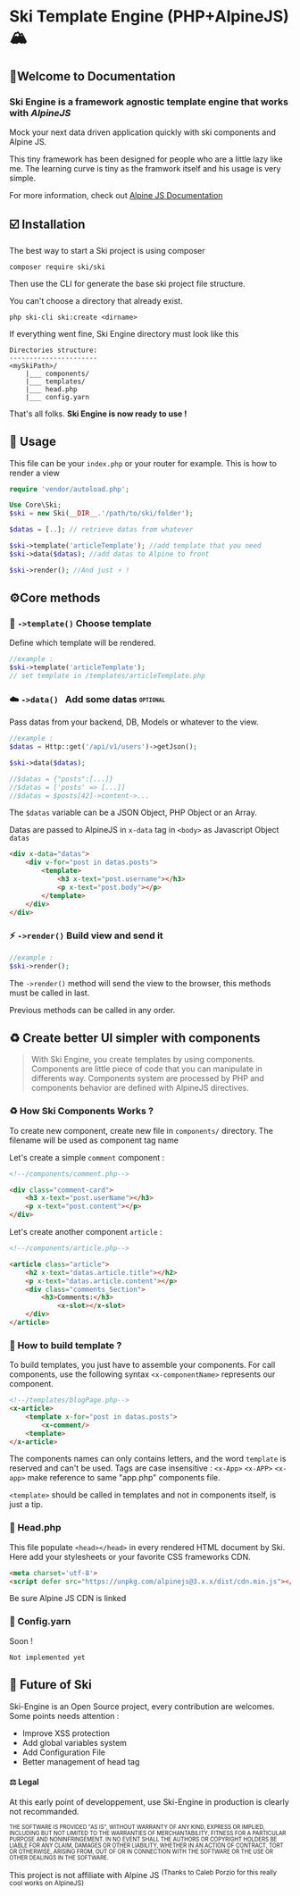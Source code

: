 # Ski Template Engine (PHP+AlpineJS)🏔️
## 📜Welcome to Documentation
### Ski Engine is a framework agnostic template engine that works with $Alpine JS$

Mock your next data driven application quickly with ski components and Alpine JS.

This tiny framework has been designed for people who are a little lazy like me. The learning curve is tiny as the framwork itself and his usage is very simple.

For more information, check out [Alpine JS Documentation](https://alpinejs.dev)

## ☑️ Installation

The best way to start a Ski project is using composer

```console
composer require ski/ski
```
Then use the CLI for generate the base ski project file structure.

You can't choose a directory that already exist.
```console
php ski-cli ski:create <dirname>
```
If everything went fine, Ski Engine directory must look like this
```
Directories structure:
----------------------
<mySkiPath>/
	|___ components/
	|___ templates/
	|___ head.php
	|___ config.yarn
```
That's all folks.
<b>Ski Engine is now ready to use !</b>

## 🔨 Usage

This file can be your `index.php` or your router for example.
This is how to render a view

```php
require 'vendor/autoload.php';

Use Core\Ski;
$ski = new Ski(__DIR__.'/path/to/ski/folder');

$datas = [..]; // retrieve datas from whatever

$ski->template('articleTemplate'); //add template that you need
$ski->data($datas); //add datas to Alpine to front

$ski->render(); //And just ⚡️ !
```
## ⚙️Core methods
###  📑  `->template()` Choose template

Define which template will be rendered.
```php
//example :
$ski->template('articleTemplate');
// set template in /templates/articleTemplate.php
```
### ☁️   `->data() ` Add some datas <sub><sup>`OPTIONAL`<sup></sub>
Pass datas from your backend, DB, Models or whatever to the view.
```php
//example :
$datas = Http::get('/api/v1/users')->getJson();

$ski->data($datas);

//$datas = {"posts":[...]}
//$datas = ['posts' => [...]]
//$datas = $posts[42]->content->...
```
The `$datas` variable can be a JSON Object, PHP Object or an Array.

Datas are passed to AlpineJS in `x-data` tag in `<body>` as Javascript Object `datas`
```html
<div x-data="datas">
	<div v-for="post in datas.posts">
		<template>
			<h3 x-text="post.username"></h3>
			<p x-text="post.body"></p>
		</template>
	</div>
</div>
```

### ⚡️  `->render()` Build view and send it
```php
//example :
$ski->render();
```
The `->render()` method will send the view to the browser, this methods must be called in last.

Previous methods can be called in any order.

## ♻️ Create better UI simpler with components
> With Ski Engine, you create templates by using components.
>  Components are little piece of code that you can manipulate in differents way.
> Components system are processed by PHP and components behavior are defined with AlpineJS directives.

### ♻️ How Ski Components Works ?
To create new component, create new file in `components/` directory.
The filename will be used as component tag name

Let's create a simple `comment` component :
```html
<!--/components/comment.php-->

<div class="comment-card">
	<h3 x-text="post.userName"></h3>
	<p x-text="post.content"></p>
</div>
```
Let's create another component `article` :
```html
<!--/components/article.php-->

<article class="article">
	<h2 x-text="datas.article.title"></h2>
	<p x-text="datas.article.content"></p>
	<div class="comments_Section">
		<h3>Comments:</h3>
			<x-slot></x-slot>
	</div>
</article>
```
### 📑 How to build template ?

To build templates, you just have to assemble your components.
For call components, use the following syntax `<x-componentName>` represents our component.
```html
<!--/templates/blogPage.php-->
<x-article>
	<template x-for="post in datas.posts">
		<x-comment/>
	<template>
</x-article>
```
The components names can only contains letters, and the word `template` is reserved and can't be used.
Tags are case insensitive : `<x-App>` `<x-APP>` `<x-app>` make reference to same "app.php" components file.

`<template>` should be called in templates and not in components itself, is just a tip.

### 🔗 Head.php
This file populate `<head></head>` in every rendered HTML document by Ski.
Here add your stylesheets or your favorite CSS frameworks CDN.
```html
<meta charset='utf-8'>
<script defer src="https://unpkg.com/alpinejs@3.x.x/dist/cdn.min.js"></script>
```
Be sure Alpine JS CDN is linked

### 🧪 Config.yarn
Soon !
```
Not implemented yet
```
## 🔬 Future of Ski

Ski-Engine is an Open Source project, every contribution are welcomes.
Some points needs attention :
- Improve XSS protection
- Add global variables system
- Add Configuration File
- Better management of head tag

#### ⚖️ Legal
At this early point of developpement, use Ski-Engine in production is clearly not recommanded.

<sub><sup>THE SOFTWARE IS PROVIDED "AS IS", WITHOUT WARRANTY OF ANY KIND, EXPRESS OR IMPLIED, INCLUDING BUT NOT LIMITED TO THE WARRANTIES OF MERCHANTABILITY, FITNESS FOR A PARTICULAR PURPOSE AND NONINFRINGEMENT. IN NO EVENT SHALL THE AUTHORS OR COPYRIGHT HOLDERS BE LIABLE FOR ANY CLAIM, DAMAGES OR OTHER LIABILITY, WHETHER IN AN ACTION OF CONTRACT, TORT OR OTHERWISE, ARISING FROM, OUT OF OR IN CONNECTION WITH THE SOFTWARE OR THE USE OR OTHER DEALINGS IN THE SOFTWARE.</sup></sub>

This project is not affiliate with Alpine JS
<sup>(Thanks to Caleb Porzio for this really cool works on AlpineJS)</sup>
